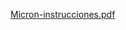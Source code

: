 [Micron-instrucciones.pdf](https://github.com/TomasHermo/Micron/files/14547529/Micron-instrucciones.pdf)
